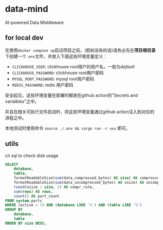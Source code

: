 # data-mind

AI-powered Data Middleware

## for local dev

在使用`docker compose up`启动项目之前，(假如没有的话)请务必先在**项目根目录**下创建一个`.env`文件，并放入下面这些环境变量定义：

- `CLICKHOUSE_USER`: clickhouse root用户的用户名，一般为*default*
- `CLICKHOUSE_PASSWORD`: clickhouse root用户密码
- `MYSQL_ROOT_PASSWORD`: mysql root用户密码
- `REDIS_PASSWORD`: redis 用户密码

安全起见，这些环境变量在部署时都放在github action的"Secrets and varialbles"之中。

并且在相关可执行文件启动时，将这些环境变量通过github action注入到对应的进程之中。

本地测试时使用命令 `source ./.env && cargo run -r xxx` 即可。

## utils

ch sql to check disk usage

```sql
SELECT
    database,
    table,
    formatReadableSize(sum(data_compressed_bytes) AS size) AS compressed,
    formatReadableSize(sum(data_uncompressed_bytes) AS usize) AS uncompressed,
    round(usize / size, 2) AS compr_rate,
    sum(rows) AS rows,
    count() AS part_count
FROM system.parts
WHERE (active = 1) AND (database LIKE '%') AND (table LIKE '%')
GROUP BY
    database,
    table
ORDER BY size DESC;
```
